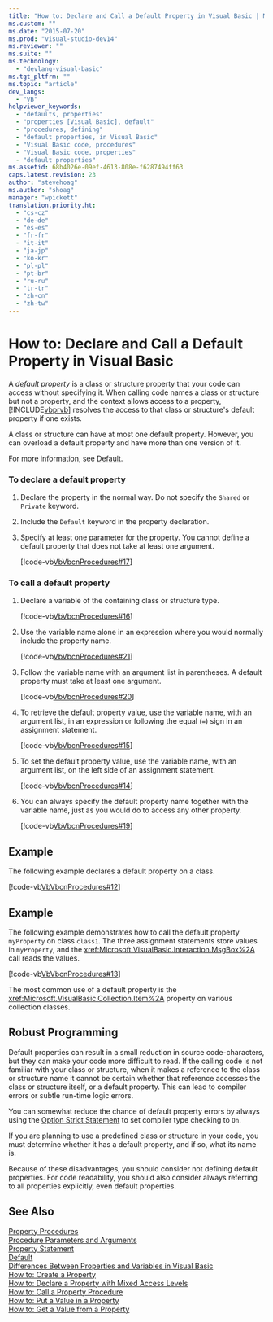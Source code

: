 ```yaml
---
title: "How to: Declare and Call a Default Property in Visual Basic | Microsoft Docs"
ms.custom: ""
ms.date: "2015-07-20"
ms.prod: "visual-studio-dev14"
ms.reviewer: ""
ms.suite: ""
ms.technology: 
  - "devlang-visual-basic"
ms.tgt_pltfrm: ""
ms.topic: "article"
dev_langs: 
  - "VB"
helpviewer_keywords: 
  - "defaults, properties"
  - "properties [Visual Basic], default"
  - "procedures, defining"
  - "default properties, in Visual Basic"
  - "Visual Basic code, procedures"
  - "Visual Basic code, properties"
  - "default properties"
ms.assetid: 68b4026e-09ef-4613-808e-f6287494ff63
caps.latest.revision: 23
author: "stevehoag"
ms.author: "shoag"
manager: "wpickett"
translation.priority.ht: 
  - "cs-cz"
  - "de-de"
  - "es-es"
  - "fr-fr"
  - "it-it"
  - "ja-jp"
  - "ko-kr"
  - "pl-pl"
  - "pt-br"
  - "ru-ru"
  - "tr-tr"
  - "zh-cn"
  - "zh-tw"
---
```

# How to: Declare and Call a Default Property in Visual Basic
A *default property* is a class or structure property that your code can access without specifying it. When calling code names a class or structure but not a property, and the context allows access to a property, [!INCLUDE[vbprvb](../../../csharp/programming-guide/concepts/linq/includes/vbprvb_md.md)] resolves the access to that class or structure's default property if one exists.  
  
 A class or structure can have at most one default property. However, you can overload a default property and have more than one version of it.  
  
 For more information, see [Default](../../../visual-basic/language-reference/modifiers/default.md).  
  
### To declare a default property  
  
1.  Declare the property in the normal way. Do not specify the `Shared` or `Private` keyword.  
  
2.  Include the `Default` keyword in the property declaration.  
  
3.  Specify at least one parameter for the property. You cannot define a default property that does not take at least one argument.  
  
     [!code-vb[VbVbcnProcedures#17](../../../visual-basic/language-reference/procedures/codesnippet/VisualBasic/how-to-declare-and-call-a-default-property_1.vb)]  
  
### To call a default property  
  
1.  Declare a variable of the containing class or structure type.  
  
     [!code-vb[VbVbcnProcedures#16](../../../visual-basic/language-reference/procedures/codesnippet/VisualBasic/how-to-declare-and-call-a-default-property_2.vb)]  
  
2.  Use the variable name alone in an expression where you would normally include the property name.  
  
     [!code-vb[VbVbcnProcedures#21](../../../visual-basic/language-reference/procedures/codesnippet/VisualBasic/how-to-declare-and-call-a-default-property_3.vb)]  
  
3.  Follow the variable name with an argument list in parentheses. A default property must take at least one argument.  
  
     [!code-vb[VbVbcnProcedures#20](../../../visual-basic/language-reference/procedures/codesnippet/VisualBasic/how-to-declare-and-call-a-default-property_4.vb)]  
  
4.  To retrieve the default property value, use the variable name, with an argument list, in an expression or following the equal (`=`) sign in an assignment statement.  
  
     [!code-vb[VbVbcnProcedures#15](../../../visual-basic/language-reference/procedures/codesnippet/VisualBasic/how-to-declare-and-call-a-default-property_5.vb)]  
  
5.  To set the default property value, use the variable name, with an argument list, on the left side of an assignment statement.  
  
     [!code-vb[VbVbcnProcedures#14](../../../visual-basic/language-reference/procedures/codesnippet/VisualBasic/how-to-declare-and-call-a-default-property_6.vb)]  
  
6.  You can always specify the default property name together with the variable name, just as you would do to access any other property.  
  
     [!code-vb[VbVbcnProcedures#19](../../../visual-basic/language-reference/procedures/codesnippet/VisualBasic/how-to-declare-and-call-a-default-property_7.vb)]  
  
## Example  
 The following example declares a default property on a class.  
  
 [!code-vb[VbVbcnProcedures#12](../../../visual-basic/language-reference/procedures/codesnippet/VisualBasic/how-to-declare-and-call-a-default-property_8.vb)]  
  
## Example  
 The following example demonstrates how to call the default property `myProperty` on class `class1`. The three assignment statements store values in `myProperty`, and the <xref:Microsoft.VisualBasic.Interaction.MsgBox%2A> call reads the values.  
  
 [!code-vb[VbVbcnProcedures#13](../../../visual-basic/language-reference/procedures/codesnippet/VisualBasic/how-to-declare-and-call-a-default-property_9.vb)]  
  
 The most common use of a default property is the <xref:Microsoft.VisualBasic.Collection.Item%2A> property on various collection classes.  
  
## Robust Programming  
 Default properties can result in a small reduction in source code-characters, but they can make your code more difficult to read. If the calling code is not familiar with your class or structure, when it makes a reference to the class or structure name it cannot be certain whether that reference accesses the class or structure itself, or a default property. This can lead to compiler errors or subtle run-time logic errors.  
  
 You can somewhat reduce the chance of default property errors by always using the [Option Strict Statement](../../../visual-basic/language-reference/statements/option-strict-statement.md) to set compiler type checking to `On`.  
  
 If you are planning to use a predefined class or structure in your code, you must determine whether it has a default property, and if so, what its name is.  
  
 Because of these disadvantages, you should consider not defining default properties. For code readability, you should also consider always referring to all properties explicitly, even default properties.  
  
## See Also  
 [Property Procedures](../../../visual-basic/language-reference/procedures/property-procedures.md)   
 [Procedure Parameters and Arguments](../../../visual-basic/language-reference/procedures/procedure-parameters-and-arguments.md)   
 [Property Statement](../../../visual-basic/language-reference/statements/property-statement.md)   
 [Default](../../../visual-basic/language-reference/modifiers/default.md)   
 [Differences Between Properties and Variables in Visual Basic](../../../visual-basic/language-reference/procedures/differences-between-properties-and-variables.md)   
 [How to: Create a Property](../../../visual-basic/language-reference/procedures/how-to-create-a-property.md)   
 [How to: Declare a Property with Mixed Access Levels](../../../visual-basic/language-reference/procedures/how-to-declare-a-property-with-mixed-access-levels.md)   
 [How to: Call a Property Procedure](../../../visual-basic/language-reference/procedures/how-to-call-a-property-procedure.md)   
 [How to: Put a Value in a Property](../../../visual-basic/language-reference/procedures/how-to-put-a-value-in-a-property.md)   
 [How to: Get a Value from a Property](../../../visual-basic/language-reference/procedures/how-to-get-a-value-from-a-property.md)